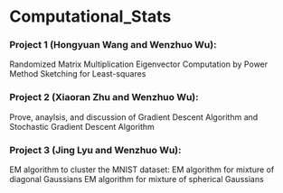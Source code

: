# Computational_Stats

### Project 1 (Hongyuan Wang and Wenzhuo Wu):
Randomized Matrix Multiplication
Eigenvector Computation by Power Method
Sketching for Least-squares
### Project 2 (Xiaoran Zhu and Wenzhuo Wu):
Prove, anaylsis, and discussion of Gradient Descent Algorithm and Stochastic Gradient Descent Algorithm
### Project 3 (Jing Lyu and Wenzhuo Wu):
EM algorithm to cluster the MNIST dataset:
EM algorithm for mixture of diagonal Gaussians
EM algorithm for mixture of spherical Gaussians
